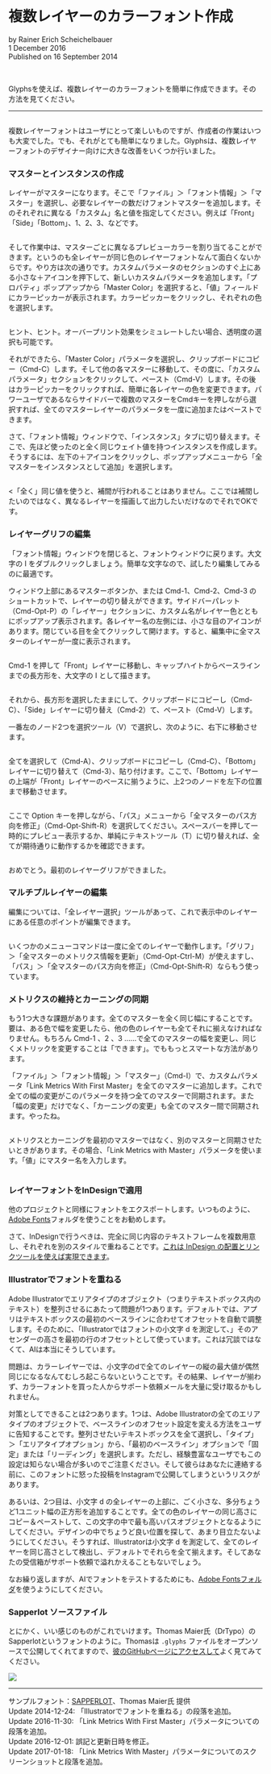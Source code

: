 # 複数レイヤーのカラーフォント作成

by Rainer Erich Scheichelbauer  
1 December 2016  
Published on 16 September 2014  

<br />

Glyphsを使えば、複数レイヤーのカラーフォントを簡単に作成できます。その方法を見てください。

********

<img alt="" src="https://glyphsapp.com/media/pages/learn/creating-a-layered-color-font/17a16877d2-1605628236/Sapperlot.png">

複数レイヤーフォントはユーザにとって楽しいものですが、作成者の作業はいつも大変でした。でも、それがとても簡単になりました。Glyphsは、複数レイヤーフォントのデザイナー向けに大きな改善をいくつか行いました。

### マスターとインスタンスの作成

レイヤーがマスターになります。そこで「ファイル」＞「フォント情報」＞「マスター」を選択し、必要なレイヤーの数だけフォントマスターを追加します。そのそれぞれに異なる「カスタム」名と値を指定してください。例えば「Front」「Side」「Bottom」、1、2、3、などです。  

<img alt="" src="https://glyphsapp.com/media/pages/learn/creating-a-layered-color-font/9f2fbc4c4d-1605628235/colorfont-1.gif">

そして作業中は、マスターごとに異なるプレビューカラーを割り当てることができます。というのも全レイヤーが同じ色のレイヤーフォントなんて面白くないからです。やり方は次の通りです。カスタムパラメータのセクションのすぐ上にある小さな＋アイコンを押下して、新しいカスタムパラメータを追加します。「プロパティ」ポップアップから「Master Color」を選択すると、「値」フィールドにカラーピッカーが表示されます。カラーピッカーをクリックし、それぞれの色を選択します。  

<img alt="" src="https://glyphsapp.com/media/pages/learn/creating-a-layered-color-font/5a7f3badab-1605628235/colorfont-2.png">

ヒント、ヒント。オーバープリント効果をシミュレートしたい場合、透明度の選択も可能です。  

それができたら、「Master Color」パラメータを選択し、クリップボードにコピー（Cmd-C）します。そして他の各マスターに移動して、その度に、「カスタムパラメータ」セクションをクリックして、ペースト（Cmd-V）します。その後はカラーピッカーをクリックすれば、簡単に各レイヤーの色を変更できます。パワーユーザであるならサイドバーで複数のマスターをCmdキーを押しながら選択すれば、全てのマスターレイヤーのパラメータを一度に追加またはペーストできます。  

さて、「フォント情報」ウィンドウで、「インスタンス」タブに切り替えます。そこで、先ほど使ったのと全く同じウェイト値を持つインスタンスを作成します。そうするには、左下の＋アイコンをクリックし、ポップアップメニューから「全マスターをインスタンスとして追加」を選択します。  

<img alt="" src="https://glyphsapp.com/media/pages/learn/creating-a-layered-color-font/405be428bc-1605628235/colorfont-3.png">

<「全く」同じ値を使うと、補間が行われることはありません。ここでは補間したいのではなく、異なるレイヤーを描画して出力したいだけなのでそれでOKです。  

### レイヤーグリフの編集

「フォント情報」ウィンドウを閉じると、フォントウィンドウに戻ります。大文字の I をダブルクリックしましょう。簡単な文字なので、試したり編集してみるのに最適です。  

ウィンドウ上部にあるマスターボタンか、または Cmd-1、Cmd-2、Cmd-3 のショートカットで、レイヤーの切り替えができます。サイドバーパレット（Cmd-Opt-P）の「レイヤー」セクションに、カスタム名がレイヤー色とともにポップアップ表示されます。各レイヤー名の左側には、小さな目のアイコンがあります。閉じている目を全てクリックして開けます。すると、編集中に全マスターのレイヤーが一度に表示されます。  

<img alt="" src="https://glyphsapp.com/media/pages/learn/creating-a-layered-color-font/1ff69474e3-1605628235/colorfont-4.png">

Cmd-1 を押して「Front」レイヤーに移動し、キャップハイトからベースラインまでの長方形を、大文字の I として描きます。  

<img alt="" src="https://glyphsapp.com/media/pages/learn/creating-a-layered-color-font/409c099317-1605628235/colorfont-5.png">

それから、長方形を選択したままにして、クリップボードにコピーし（Cmd-C）、「Side」レイヤーに切り替え（Cmd-2）て、ペースト（Cmd-V）します。  

一番左のノード2つを選択ツール（V）で選択し、次のように、右下に移動させます。  

<img alt="" src="https://glyphsapp.com/media/pages/learn/creating-a-layered-color-font/9f176f7048-1605628235/colorfont-6.png">

全てを選択して（Cmd-A）、クリップボードにコピーし（Cmd-C）、「Bottom」レイヤーに切り替えて（Cmd-3）、貼り付けます。ここで、「Bottom」レイヤーの上端が「Front」レイヤーのベースに揃うように、上2つのノードを左下の位置まで移動させます。  

<img alt="" src="https://glyphsapp.com/media/pages/learn/creating-a-layered-color-font/a1d1a01964-1605628235/colorfont-7.png">

ここで Option キーを押しながら、「パス」メニューから「全マスターのパス方向を修正」（Cmd-Opt-Shift-R）を選択してください。スペースバーを押して一時的にプレビュー表示するか、単純にテキストツール（T）に切り替えれば、全てが期待通りに動作するかを確認できます。  

<img alt="" src="https://glyphsapp.com/media/pages/learn/creating-a-layered-color-font/fae16b9ae7-1605628235/colorfont-8.png">

おめでとう。最初のレイヤーグリフができました。  

### マルチプルレイヤーの編集

編集については、「全レイヤー選択」ツールがあって、これで表示中のレイヤーにある任意のポイントが編集できます。  

<img alt="" src="https://glyphsapp.com/media/pages/learn/creating-a-layered-color-font/493cdc6a67-1605628236/colorfont-9.gif">

いくつかのメニューコマンドは一度に全てのレイヤーで動作します。「グリフ」＞「全マスターのメトリクス情報を更新」（Cmd-Opt-Ctrl-M）が使えますし、「パス」＞「全マスターのパス方向を修正」（Cmd-Opt-Shift-R）ならもう使っています。  

### メトリクスの維持とカーニングの同期

もう1つ大きな課題があります。全てのマスターを全く同じ幅にすることです。要は、ある色で幅を変更したら、他の色のレイヤーも全てそれに揃えなければなりません。もちろん Cmd-1 、2 、3 ……で全てのマスターの幅を変更し、同じくメトリックを変更することは「できます」。でももっとスマートな方法があります。  

「ファイル」＞「フォント情報」＞「マスター」（Cmd-I）で、カスタムパラメータ「Link Metrics With First Master」を全てのマスターに追加します。これで全ての幅の変更がこのパラメータを持つ全てのマスターで同期されます。また「幅の変更」だけでなく、「カーニングの変更」も全てのマスター間で同期されます。やったね。  

<img alt="" src="https://glyphsapp.com/media/pages/learn/creating-a-layered-color-font/55982ab8be-1605628236/colorkerning.gif">

メトリクスとカーニングを最初のマスターではなく、別のマスターと同期させたいときがあります。その場合、「Link Metrics with Master」パラメータを使います。「値」にマスター名を入力します。  

<img alt="" src="https://glyphsapp.com/media/pages/learn/creating-a-layered-color-font/330f5af643-1605628236/linkmetricswithmaster.png">

### レイヤーフォントをInDesignで適用

他のプロジェクトと同様にフォントをエクスポートします。いつものように、[Adobe Fonts](https://glyphsapp.com/tutorials//tutorials/testing-your-fonts-in-adobe-apps)フォルダを使うことをお勧めします。  

さて、InDesignで行うべきは、完全に同じ内容のテキストフレームを複数用意し、それぞれを別のスタイルで重ねることです。[これは InDesign の配置とリンクツールを使えば実現できます](http://www.lynda.com/articles/indesign-secrets-how-to-place-and-link-text-without-its-formatting)。

### Illustratorでフォントを重ねる

Adobe Illustratorでエリアタイプのオブジェクト（つまりテキストボックス内のテキスト）を整列させるにあたって問題が1つあります。デフォルトでは、アプリはテキストボックスの最初のベースラインに合わせてオフセットを自動で調整します。そのために、「Illustratorではフォントの小文字 d を測定して、」そのアセンダーの高さを最初の行のオフセットとして使っています。これは冗談ではなくて、AIは本当にそうしています。  

問題は、カラーレイヤーでは、小文字のdで全てのレイヤーの縦の最大値が偶然同じになるなんてむしろ起こらないということです。その結果、レイヤーが揃わず、カラーフォントを買った人からサポート依頼メールを大量に受け取るかもしれません。  

対策としてできることは2つあります。1つは、Adobe Illustratorの全てのエリアタイプのオブジェクトで、ベースラインのオフセット設定を変える方法をユーザに告知することです。整列させたいテキストボックスを全て選択し、「タイプ」＞「エリアタイプオプション」から、「最初のベースライン」オプションで「固定」または「リーディング」を選択します。ただし、経験豊富なユーザでもこの設定は知らない場合が多いのでご注意ください。そして彼らはあなたに連絡する前に、このフォントに怒った投稿をInstagramで公開してしまうというリスクがあります。  

あるいは、2つ目は、小文字 d の全レイヤーの上部に、ごく小さな、多分ちょうど1ユニット幅の正方形を追加することです。全ての色のレイヤーの同じ高さにコピー＆ペーストして、この文字の中で最も高いパスオブジェクトとなるようにしてください。デザインの中でちょうど良い位置を探して、あまり目立たないようにしてください。そうすれば、Illustratorは小文字 d を測定して、全てのレイヤーを同じ高さとして検出し、デフォルトでそれらを全て揃えます。そしてあなたの受信箱がサポート依頼で溢れかえることもないでしょう。  

なお繰り返しますが、AIでフォントをテストするためにも、[Adobe Fontsフォルダ](/https://glyphsapp.com/tutorials/testing-your-fonts-in-adobe-apps)を使うようにしてください。

### Sapperlot ソースファイル

とにかく、いい感じのものがこれでいけます。Thomas Maier氏（DrTypo）のSapperlotというフォントのように。Thomasは `.glyphs` ファイルをオープンソースで公開してくれてますので、[彼のGitHubページにアクセスして](https://github.com/DrTypo/sapperlot)よく見てみてください。  

[![](https://glyphsapp.com/media/pages/learn/creating-a-layered-color-font/15eaf016bb-1605628236/colorfont-10.png)](https://github.com/DrTypo/sapperlot)

********

サンプルフォント：[SAPPERLOT](https://github.com/DrTypo/sapperlot)、Thomas Maier氏 提供  
Update 2014-12-24: 「Illustratorでフォントを重ねる」の段落を追加。  
Update 2016-11-30: 「Link Metrics With First Master」パラメータについての段落を追加。  
Update 2016-12-01: 誤記と更新日時を修正。  
Update 2017-01-18: 「Link Metrics With Master」パラメータについてのスクリーンショットと段落を追加。
